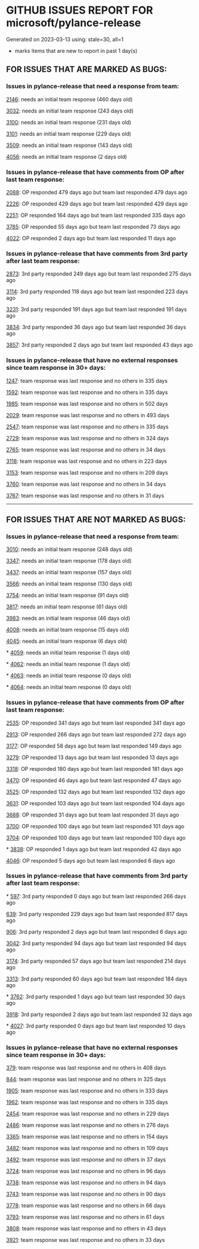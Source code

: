 
# GITHUB ISSUES REPORT FOR microsoft/pylance-release


Generated on 2023-03-13 using: stale=30, all=1


* marks items that are new to report in past 1 day(s)


## FOR ISSUES THAT ARE MARKED AS BUGS:


### Issues in pylance-release that need a response from team:


  [2146](https://github.com/microsoft/pylance-release/issues/2146 "&quot;Extract method&quot; produces syntax error with multiline except clause"): needs an initial team response (460 days old)

  [3032](https://github.com/microsoft/pylance-release/issues/3032 "[Bug] Function parentheses autocomplete does not recognize existing parentheses "): needs an initial team response (243 days old)

  [3100](https://github.com/microsoft/pylance-release/issues/3100 "Improvements for type aliases"): needs an initial team response (231 days old)

  [3101](https://github.com/microsoft/pylance-release/issues/3101 "Error with string formating and parameters autocomplete"): needs an initial team response (229 days old)

  [3509](https://github.com/microsoft/pylance-release/issues/3509 "Python code prompt in vscode with docstring"): needs an initial team response (143 days old)

  [4056](https://github.com/microsoft/pylance-release/issues/4056 "Inconsistent automatic indentation inside brackets"): needs an initial team response (2 days old)

### Issues in pylance-release that have comments from OP after last team response:


  [2088](https://github.com/microsoft/pylance-release/issues/2088 "SQLAlchemy Session __enter__ and __exit__ methods not being noticed."): OP responded 479 days ago but team last responded 479 days ago

  [2226](https://github.com/microsoft/pylance-release/issues/2226 "vscode resolves paths with `..` in them even if the directory doesn't exist / has invalid name"): OP responded 429 days ago but team last responded 429 days ago

  [2251](https://github.com/microsoft/pylance-release/issues/2251 "Sphinx Style Docstring Rendering Feature"): OP responded 164 days ago but team last responded 335 days ago

  [3785](https://github.com/microsoft/pylance-release/issues/3785 "auto-imports: `Self` type is imported from `typing` module, not `typing_extensions` in Python 3.9"): OP responded 55 days ago but team last responded 73 days ago

  [4022](https://github.com/microsoft/pylance-release/issues/4022 "Enabling the Jupyter extension causes high CPU usage"): OP responded 2 days ago but team last responded 11 days ago

### Issues in pylance-release that have comments from 3rd party after last team response:


  [2873](https://github.com/microsoft/pylance-release/issues/2873 "Command 'Python: Restart Language Server' resulted in an error (command 'python.analysis.restartLanguageServer' not found)"): 3rd party responded 249 days ago but team last responded 275 days ago

  [3114](https://github.com/microsoft/pylance-release/issues/3114 "Assign to variable from commented-out magic command"): 3rd party responded 118 days ago but team last responded 223 days ago

  [3231](https://github.com/microsoft/pylance-release/issues/3231 "`itertools.count` docstring is not shown correctly"): 3rd party responded 191 days ago but team last responded 191 days ago

  [3834](https://github.com/microsoft/pylance-release/issues/3834 "Inappropriate type hint or obscured declaration error"): 3rd party responded 36 days ago but team last responded 36 days ago

  [3857](https://github.com/microsoft/pylance-release/issues/3857 "`region` at the start of a normal comment triggers error about `endregion` being missing"): 3rd party responded 2 days ago but team last responded 43 days ago

### Issues in pylance-release that have no external responses since team response in 30+ days:


  [1247](https://github.com/microsoft/pylance-release/issues/1247 "&quot;No code actions available&quot; if Ctrl+. is hit quickly after moving the cursor"): team response was last response and no others in 335 days

  [1592](https://github.com/microsoft/pylance-release/issues/1592 "While on Live Share, host computer's cursor is moved to remote's cursor when docstring is auto-inserted"): team response was last response and no others in 335 days

  [1985](https://github.com/microsoft/pylance-release/issues/1985 "Popup from documentation does not respect indentation in code blocks"): team response was last response and no others in 502 days

  [2029](https://github.com/microsoft/pylance-release/issues/2029 "Refactoring multiline context manager statement into new method results in invalid syntax"): team response was last response and no others in 493 days

  [2547](https://github.com/microsoft/pylance-release/issues/2547 "pandas: Argument of type &quot;(x: Unknown) -> list[Unknown]&quot; cannot be assigned to parameter &quot;arg&quot; of type &quot;() -> Any&quot; in function &quot;aggregate&quot;"): team response was last response and no others in 335 days

  [2729](https://github.com/microsoft/pylance-release/issues/2729 "completeFunctionParens adds unnecessary parentheses for cached properties"): team response was last response and no others in 324 days

  [2765](https://github.com/microsoft/pylance-release/issues/2765 "Error: command 'pyright.createtypestub' already exists"): team response was last response and no others in 34 days

  [3118](https://github.com/microsoft/pylance-release/issues/3118 " missing new line from dict() help mouse hover"): team response was last response and no others in 223 days

  [3153](https://github.com/microsoft/pylance-release/issues/3153 "Extract variable and method on arguments of decorator which precedes function definition doesn't create required definitions."): team response was last response and no others in 209 days

  [3760](https://github.com/microsoft/pylance-release/issues/3760 "Pylance suggestions show indirect imports through files opened in the site-packages folder"): team response was last response and no others in 34 days

  [3767](https://github.com/microsoft/pylance-release/issues/3767 "Inlay Hints infills illegal return type hints on methods"): team response was last response and no others in 31 days

---

## FOR ISSUES THAT ARE NOT MARKED AS BUGS:


### Issues in pylance-release that need a response from team:


  [3010](https://github.com/microsoft/pylance-release/issues/3010 "Code navigation can open the destination in the actual path instead of symlinked path if symlinked directory was added to workspace"): needs an initial team response (248 days old)

  [3347](https://github.com/microsoft/pylance-release/issues/3347 "Google docstring formatting for multi-line class attributes not recognized/converted properly for use in intellisense popup"): needs an initial team response (178 days old)

  [3437](https://github.com/microsoft/pylance-release/issues/3437 "In Japanese please"): needs an initial team response (157 days old)

  [3566](https://github.com/microsoft/pylance-release/issues/3566 "Improve &quot;Definition Preview Hover&quot; rendering and layout (similiar to JetBrains IDEs)"): needs an initial team response (130 days old)

  [3754](https://github.com/microsoft/pylance-release/issues/3754 "Highlighting for type aliases in python"): needs an initial team response (91 days old)

  [3817](https://github.com/microsoft/pylance-release/issues/3817 "A small bug related to auto-complete or intellisense"): needs an initial team response (61 days old)

  [3983](https://github.com/microsoft/pylance-release/issues/3983 "python.analysis.exclude setting description is not rendered nicely"): needs an initial team response (46 days old)

  [4008](https://github.com/microsoft/pylance-release/issues/4008 "Support for Pydantic dynamic models"): needs an initial team response (15 days old)

  [4045](https://github.com/microsoft/pylance-release/issues/4045 "linting for `__new__` is not working properly"): needs an initial team response (6 days old)

\* [4059](https://github.com/microsoft/pylance-release/issues/4059 "Pylance shows non-public exports in completion suggestions"): needs an initial team response (1 days old)

\* [4062](https://github.com/microsoft/pylance-release/issues/4062 "File Analysis Hanging on what seems to be numpy"): needs an initial team response (1 days old)

\* [4063](https://github.com/microsoft/pylance-release/issues/4063 "typeshed stubs are not resolved when library is imported from extraPaths"): needs an initial team response (0 days old)

\* [4064](https://github.com/microsoft/pylance-release/issues/4064 "PyQt5 not linked to my Visual Studio "): needs an initial team response (0 days old)

### Issues in pylance-release that have comments from OP after last team response:


  [2535](https://github.com/microsoft/pylance-release/issues/2535 "Remove auto-import when typing the letter d to avoid being serenaded with The Zen of Python"): OP responded 341 days ago but team last responded 341 days ago

  [2913](https://github.com/microsoft/pylance-release/issues/2913 "Semantic highlighing doesn't differentiate parameter passing by its name from usage inside the function"): OP responded 266 days ago but team last responded 272 days ago

  [3177](https://github.com/microsoft/pylance-release/issues/3177 "Jupyter notebook IntelliSense doesn't autocomplete modules in workspace subfolders when `&quot;python.pylanceLspNotebooksEnabled&quot;: true`"): OP responded 58 days ago but team last responded 149 days ago

  [3279](https://github.com/microsoft/pylance-release/issues/3279 "Renaming in Jupyter notebooks only works in a single cell"): OP responded 13 days ago but team last responded 13 days ago

  [3318](https://github.com/microsoft/pylance-release/issues/3318 "[Auto Import] - Suggest equivalents from `collections.abc` rather than `typing`"): OP responded 180 days ago but team last responded 181 days ago

  [3470](https://github.com/microsoft/pylance-release/issues/3470 "Long checking and analyzing operations when using JAX"): OP responded 46 days ago but team last responded 47 days ago

  [3525](https://github.com/microsoft/pylance-release/issues/3525 "False &quot;Symbol&quot; is unknown import symbol"): OP responded 132 days ago but team last responded 132 days ago

  [3631](https://github.com/microsoft/pylance-release/issues/3631 "Pylance randomly forgets previously known inferred types after editing"): OP responded 103 days ago but team last responded 104 days ago

  [3688](https://github.com/microsoft/pylance-release/issues/3688 "Cannot access member &quot;clicked&quot; for type &quot;QPushButton&quot;;   Member &quot;clicked&quot; is unknown"): OP responded 31 days ago but team last responded 31 days ago

  [3700](https://github.com/microsoft/pylance-release/issues/3700 "Go to definition by python module path in string"): OP responded 100 days ago but team last responded 101 days ago

  [3704](https://github.com/microsoft/pylance-release/issues/3704 "Django. Code completion &quot;related_name&quot; class object (for a ForeignKey)"): OP responded 100 days ago but team last responded 100 days ago

\* [3838](https://github.com/microsoft/pylance-release/issues/3838 "How to best deal with the inconsistencies between pyright, VS, and VSC?"): OP responded 1 days ago but team last responded 42 days ago

  [4046](https://github.com/microsoft/pylance-release/issues/4046 "`Concatenate` does not work with `TypeVarTuple`."): OP responded 5 days ago but team last responded 6 days ago

### Issues in pylance-release that have comments from 3rd party after last team response:


\* [597](https://github.com/microsoft/pylance-release/issues/597 "'reportMissingModuleSource' warning for requests.packages.*"): 3rd party responded 0 days ago but team last responded 266 days ago

  [639](https://github.com/microsoft/pylance-release/issues/639 "Pylance can't resolve .pyw imports"): 3rd party responded 229 days ago but team last responded 817 days ago

  [906](https://github.com/microsoft/pylance-release/issues/906 "Cannot install Pylance 2021.1.3 in a Docker container with &quot;Remote - Containers&quot; plugin"): 3rd party responded 2 days ago but team last responded 6 days ago

  [3042](https://github.com/microsoft/pylance-release/issues/3042 "DOUBLE language server started in vscode with conda"): 3rd party responded 94 days ago but team last responded 94 days ago

  [3174](https://github.com/microsoft/pylance-release/issues/3174 "Consider partial stubs for TensorFlow to work around lazy import issues"): 3rd party responded 57 days ago but team last responded 214 days ago

  [3313](https://github.com/microsoft/pylance-release/issues/3313 "Module is not callable"): 3rd party responded 60 days ago but team last responded 184 days ago

\* [3762](https://github.com/microsoft/pylance-release/issues/3762 "Pylance extension leads to high CPU usage and heat"): 3rd party responded 1 days ago but team last responded 30 days ago

  [3918](https://github.com/microsoft/pylance-release/issues/3918 "Django. Several DoesNotExist exceptions not reached"): 3rd party responded 2 days ago but team last responded 32 days ago

\* [4027](https://github.com/microsoft/pylance-release/issues/4027 "Pylance support for FastAPI"): 3rd party responded 0 days ago but team last responded 10 days ago

### Issues in pylance-release that have no external responses since team response in 30+ days:


  [379](https://github.com/microsoft/pylance-release/issues/379 "Enhancement: Allow specification of a list of modules to not do type checking for"): team response was last response and no others in 408 days

  [844](https://github.com/microsoft/pylance-release/issues/844 "Intellisense is messed up. Function information and type checking is useless for matplotlib (and other modules like numpy) "): team response was last response and no others in 325 days

  [1905](https://github.com/microsoft/pylance-release/issues/1905 "Stop Suggesting Enum member access on Enum members"): team response was last response and no others in 333 days

  [1962](https://github.com/microsoft/pylance-release/issues/1962 "VS code does not handle escaping braces in f-strings"): team response was last response and no others in 335 days

  [2454](https://github.com/microsoft/pylance-release/issues/2454 "Pylance isn't showing errors"): team response was last response and no others in 229 days

  [2486](https://github.com/microsoft/pylance-release/issues/2486 "Functions in os module only show type stubs information (both on hover and when doing &quot;go to definition&quot;)"): team response was last response and no others in 276 days

  [3365](https://github.com/microsoft/pylance-release/issues/3365 "Local import inside conda editable package doesn't work."): team response was last response and no others in 154 days

  [3482](https://github.com/microsoft/pylance-release/issues/3482 "Matplotlib subplots not returning correct types"): team response was last response and no others in 109 days

  [3492](https://github.com/microsoft/pylance-release/issues/3492 "Cannot find 'decimal.Context' when typing 'decimal.ctxt'"): team response was last response and no others in 37 days

  [3724](https://github.com/microsoft/pylance-release/issues/3724 "Support &quot;Move to new file&quot; action"): team response was last response and no others in 96 days

  [3738](https://github.com/microsoft/pylance-release/issues/3738 "warning (maybe codeAction) on usage of deprecated objects"): team response was last response and no others in 94 days

  [3743](https://github.com/microsoft/pylance-release/issues/3743 "feature request: braces should auto-pair inside f-strings "): team response was last response and no others in 90 days

  [3778](https://github.com/microsoft/pylance-release/issues/3778 "Python debugger doesn't import local files in vs code"): team response was last response and no others in 66 days

  [3793](https://github.com/microsoft/pylance-release/issues/3793 "Cannot suppress Pylance diagnostic errors in Python library files when try to set up configuration options"): team response was last response and no others in 61 days

  [3808](https://github.com/microsoft/pylance-release/issues/3808 "Problem with hihglight code in dif comparison mode for python "): team response was last response and no others in 43 days

  [3921](https://github.com/microsoft/pylance-release/issues/3921 "Python Autocomplete breaks when there are common syntax errors"): team response was last response and no others in 33 days
